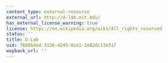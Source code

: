 ```yaml
---
content_type: external-resource
external_url: http://d-lab.mit.edu/
has_external_license_warning: true
license: https://en.wikipedia.org/wiki/All_rights_reserved
status: ''
title: D-Lab
uid: f8886dad-3136-4245-8ce1-1e82dc13e31f
wayback_url: ''
---
```

